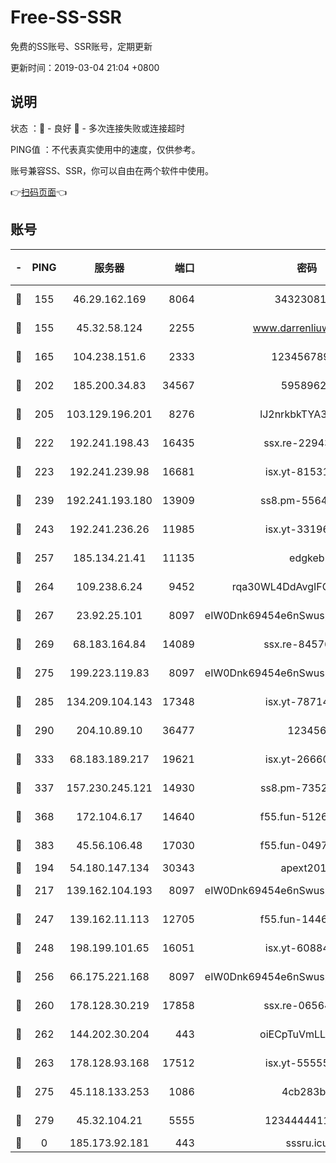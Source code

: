 # Free-SS-SSR

免费的SS账号、SSR账号，定期更新

更新时间：2019-03-04 21:04 +0800

## 说明

状态     ：🙂 - 良好 🙁 - 多次连接失败或连接超时

PING值   ：不代表真实使用中的速度，仅供参考。

账号兼容SS、SSR，你可以自由在两个软件中使用。

👉[扫码页面](https://liesauer.github.io/free-ss-ssr.github.io/)👈

## 账号

|-|PING|服务器|端口|密码|加密方式|区域|
|:----:|:----:|:-----:|-----:|:----:|:----:|:----:|
|🙂|155|46.29.162.169|8064|3432308177|aes-256-cfb|RU|
|🙂|155|45.32.58.124|2255|www.darrenliuwei.com|aes-256-cfb|JP|
|🙂|165|104.238.151.6|2333|12345678900|aes-256-cfb|JP|
|🙂|202|185.200.34.83|34567|59589627|aes-256-cfb|US|
|🙂|205|103.129.196.201|8276|lJ2nrkbkTYA30wv0|aes-256-cfb|US|
|🙂|222|192.241.198.43|16435|ssx.re-22943266|aes-256-cfb|US|
|🙂|223|192.241.239.98|16681|isx.yt-81531796|aes-256-cfb|US|
|🙂|239|192.241.193.180|13909|ss8.pm-55642212|aes-256-cfb|US|
|🙂|243|192.241.236.26|11985|isx.yt-33196009|aes-256-cfb|US|
|🙂|257|185.134.21.41|11135|edgkeb|aes-256-cfb|GB|
|🙂|264|109.238.6.24|9452|rqa30WL4DdAvgIFG6Fs3znzTa|aes-256-cfb|FR|
|🙂|267|23.92.25.101|8097|eIW0Dnk69454e6nSwuspv9DmS201tQ0D|aes-256-cfb|US|
|🙂|269|68.183.164.84|14089|ssx.re-84576345|aes-256-cfb|US|
|🙂|275|199.223.119.83|8097|eIW0Dnk69454e6nSwuspv9DmS201tQ0D|aes-256-cfb|US|
|🙂|285|134.209.104.143|17348|isx.yt-78714396|aes-256-cfb|SG|
|🙂|290|204.10.89.10|36477|123456|aes-256-cfb|US|
|🙂|333|68.183.189.217|19621|isx.yt-26660218|aes-256-cfb|SG|
|🙂|337|157.230.245.121|14930|ss8.pm-73529175|aes-256-cfb|SG|
|🙂|368|172.104.6.17|14640|f55.fun-51267758|aes-256-cfb|US|
|🙂|383|45.56.106.48|17030|f55.fun-04977203|aes-256-cfb|US|
|🙂|194|54.180.147.134|30343|apext2019|chacha20|KR|
|🙂|217|139.162.104.193|8097|eIW0Dnk69454e6nSwuspv9DmS201tQ0D|aes-256-cfb|JP|
|🙂|247|139.162.11.113|12705|f55.fun-14460072|aes-256-cfb|SG|
|🙂|248|198.199.101.65|16051|isx.yt-60884333|aes-256-cfb|US|
|🙂|256|66.175.221.168|8097|eIW0Dnk69454e6nSwuspv9DmS201tQ0D|aes-256-cfb|US|
|🙂|260|178.128.30.219|17858|ssx.re-06564019|aes-256-cfb|SG|
|🙂|262|144.202.30.204|443|oiECpTuVmLLxk4Ts|aes-256-cfb|US|
|🙂|263|178.128.93.168|17512|isx.yt-55555865|aes-256-cfb|SG|
|🙂|275|45.118.133.253|1086|4cb283b8|aes-256-cfb|SG|
|🙂|279|45.32.104.21|5555|1234444411111|aes-256-cfb|SG|
|🙁|0|185.173.92.181|443|sssru.icu|rc4-md5|RU|
